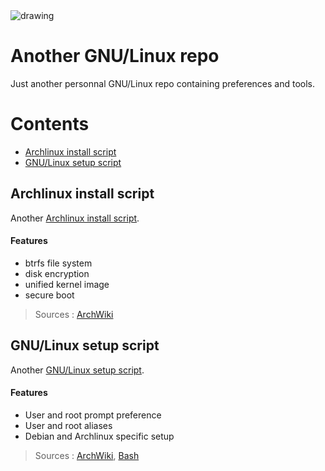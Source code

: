 <img src="https://upload.wikimedia.org/wikipedia/commons/thumb/5/53/GNU_and_Tux.svg/langfr-192px-GNU_and_Tux.svg.png" alt="drawing"/>

# Another GNU/Linux repo
Just another personnal GNU/Linux repo containing preferences and tools.


# Contents
- [Archlinux install script](https://github.com/criticalsool/gnu-linux/blob/main/README.md#archlinux-install-script)
- [GNU/Linux setup script](https://github.com/criticalsool/gnu-linux/blob/main/README.md#gnulinux-setup-script)


## Archlinux install script
Another [Archlinux install script](https://github.com/criticalsool/gnu-linux/blob/main/archinstall.bash).

#### Features
- btrfs file system
- disk encryption
- unified kernel image
- secure boot

> Sources : [ArchWiki](https://wiki.archlinux.org/title/Installation_guide)


## GNU/Linux setup script
Another [GNU/Linux setup script](https://github.com/criticalsool/gnu-linux/blob/main/setup.bash).

#### Features
- User and root prompt preference
- User and root aliases
- Debian and Archlinux specific setup

> Sources : [ArchWiki](https://wiki.archlinux.org/title/Bash), [Bash](https://www.gnu.org/software/bash/manual/bash.html)

